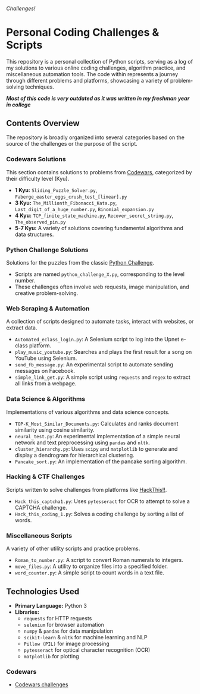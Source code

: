 ###### Challenges!

# Personal Coding Challenges & Scripts

This repository is a personal collection of Python scripts, serving as a log of my solutions to various online coding challenges, algorithm practice, and miscellaneous automation tools. The code within represents a journey through different problems and platforms, showcasing a variety of problem-solving techniques.

**_Most of this code is very outdated as it was written in my freshman year in college_**

## Contents Overview

The repository is broadly organized into several categories based on the source of the challenges or the purpose of the script.

### Codewars Solutions

This section contains solutions to problems from [Codewars](https://www.codewars.com/), categorized by their difficulty level (Kyu).

- **1 Kyu:** `Sliding_Puzzle_Solver.py`, `Faberge_easter_eggs_crush_test_[linear].py`
- **3 Kyu:** `The_Millionth_Fibonacci_Kata.py`, `Last_digit_of_a_huge_number.py`, `Binomial_expansion.py`
- **4 Kyu:** `TCP_finite_state_machine.py`, `Recover_secret_string.py`, `The_observed_pin.py`
- **5-7 Kyu:** A variety of solutions covering fundamental algorithms and data structures.

### Python Challenge Solutions

Solutions for the puzzles from the classic [Python Challenge](http://www.pythonchallenge.com/).

- Scripts are named `python_challenge_X.py`, corresponding to the level number.
- These challenges often involve web requests, image manipulation, and creative problem-solving.

### Web Scraping & Automation

A collection of scripts designed to automate tasks, interact with websites, or extract data.

- `Automated_eclass_login.py`: A Selenium script to log into the Upnet e-class platform.
- `play_music_youtube.py`: Searches and plays the first result for a song on YouTube using Selenium.
- `send_fb_message.py`: An experimental script to automate sending messages on Facebook.
- `simple_link_get.py`: A simple script using `requests` and `regex` to extract all links from a webpage.

### Data Science & Algorithms

Implementations of various algorithms and data science concepts.

- `TOP-K_Most_Similar_Documents.py`: Calculates and ranks document similarity using cosine similarity.
- `neural_test.py`: An experimental implementation of a simple neural network and text preprocessing using `pandas` and `nltk`.
- `cluster_hierarchy.py`: Uses `scipy` and `matplotlib` to generate and display a dendrogram for hierarchical clustering.
- `Pancake_sort.py`: An implementation of the pancake sorting algorithm.

### Hacking & CTF Challenges

Scripts written to solve challenges from platforms like [HackThis!!](https://www.hackthis.co.uk/).

- `Hack_this_captcha1.py`: Uses `pytesseract` for OCR to attempt to solve a CAPTCHA challenge.
- `Hack_this_coding_1.py`: Solves a coding challenge by sorting a list of words.

### Miscellaneous Scripts

A variety of other utility scripts and practice problems.

- `Roman_to_number.py`: A script to convert Roman numerals to integers.
- `move_files.py`: A utility to organize files into a specified folder.
- `word_counter.py`: A simple script to count words in a text file.

## Technologies Used

- **Primary Language:** Python 3
- **Libraries:**
  - `requests` for HTTP requests
  - `selenium` for browser automation
  - `numpy` & `pandas` for data manipulation
  - `scikit-learn` & `nltk` for machine learning and NLP
  - `Pillow (PIL)` for image processing
  - `pytesseract` for optical character recognition (OCR)
  - `matplotlib` for plotting

### Codewars

- [Codewars challenges](codewars/codewars.md)
